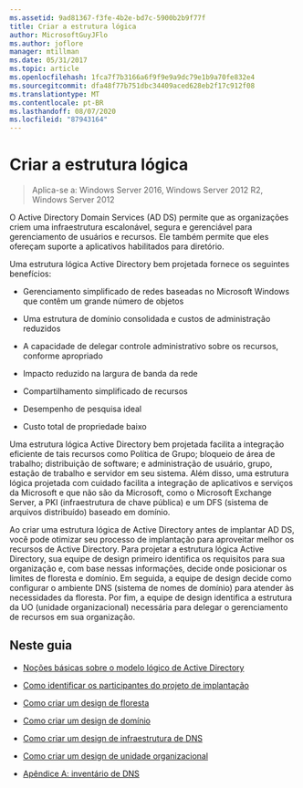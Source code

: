 ```yaml
---
ms.assetid: 9ad81367-f3fe-4b2e-bd7c-5900b2b9f77f
title: Criar a estrutura lógica
author: MicrosoftGuyJFlo
ms.author: joflore
manager: mtillman
ms.date: 05/31/2017
ms.topic: article
ms.openlocfilehash: 1fca7f7b3166a6f9f9e9a9dc79e1b9a70fe832e4
ms.sourcegitcommit: dfa48f77b751dbc34409aced628eb2f17c912f08
ms.translationtype: MT
ms.contentlocale: pt-BR
ms.lasthandoff: 08/07/2020
ms.locfileid: "87943164"
---
```

# <a name="designing-the-logical-structure"></a>Criar a estrutura lógica

>Aplica-se a: Windows Server 2016, Windows Server 2012 R2, Windows Server 2012

O Active Directory Domain Services (AD DS) permite que as organizações criem uma infraestrutura escalonável, segura e gerenciável para gerenciamento de usuários e recursos. Ele também permite que eles ofereçam suporte a aplicativos habilitados para diretório.

Uma estrutura lógica Active Directory bem projetada fornece os seguintes benefícios:

-   Gerenciamento simplificado de redes baseadas no Microsoft Windows que contêm um grande número de objetos

-   Uma estrutura de domínio consolidada e custos de administração reduzidos

-   A capacidade de delegar controle administrativo sobre os recursos, conforme apropriado

-   Impacto reduzido na largura de banda da rede

-   Compartilhamento simplificado de recursos

-   Desempenho de pesquisa ideal

-   Custo total de propriedade baixo

Uma estrutura lógica Active Directory bem projetada facilita a integração eficiente de tais recursos como Política de Grupo; bloqueio de área de trabalho; distribuição de software; e administração de usuário, grupo, estação de trabalho e servidor em seu sistema. Além disso, uma estrutura lógica projetada com cuidado facilita a integração de aplicativos e serviços da Microsoft e que não são da Microsoft, como o Microsoft Exchange Server, a PKI (infraestrutura de chave pública) e um DFS (sistema de arquivos distribuído) baseado em domínio.

Ao criar uma estrutura lógica de Active Directory antes de implantar AD DS, você pode otimizar seu processo de implantação para aproveitar melhor os recursos de Active Directory. Para projetar a estrutura lógica Active Directory, sua equipe de design primeiro identifica os requisitos para sua organização e, com base nessas informações, decide onde posicionar os limites de floresta e domínio. Em seguida, a equipe de design decide como configurar o ambiente DNS (sistema de nomes de domínio) para atender às necessidades da floresta. Por fim, a equipe de design identifica a estrutura da UO (unidade organizacional) necessária para delegar o gerenciamento de recursos em sua organização.

## <a name="in-this-guide"></a>Neste guia

-   [Noções básicas sobre o modelo lógico de Active Directory](../../ad-ds/plan/Understanding-the-Active-Directory-Logical-Model.md)

-   [Como identificar os participantes do projeto de implantação](../../ad-ds/plan/Identifying-the-Deployment-Project-Participants.md)

-   [Como criar um design de floresta](../../ad-ds/plan/Creating-a-Forest-Design.md)

-   [Como criar um design de domínio](../../ad-ds/plan/Creating-a-Domain-Design.md)

-   [Como criar um design de infraestrutura de DNS](../../ad-ds/plan/Creating-a-DNS-Infrastructure-Design.md)

-   [Como criar um design de unidade organizacional](../../ad-ds/plan/Creating-an-Organizational-Unit-Design.md)

-   [Apêndice A: inventário de DNS](../../ad-ds/plan/Appendix-A--DNS-Inventory.md)



